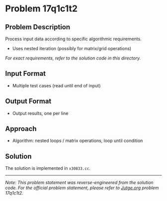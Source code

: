 # Problem 17q1c1t2

## Problem Description

Process input data according to specific algorithmic requirements.
- Uses nested iteration (possibly for matrix/grid operations)

*For exact requirements, refer to the solution code in this directory.*

## Input Format

- Multiple test cases (read until end of input)

## Output Format

- Output results, one per line

## Approach

- Algorithm: nested loops / matrix operations, loop until condition

## Solution

The solution is implemented in `x30833.cc`.

---

*Note: This problem statement was reverse-engineered from the solution code. For the official problem statement, please refer to [Jutge.org](https://jutge.org/) problem 17q1c1t2.*
